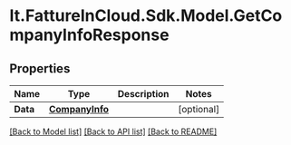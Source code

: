# It.FattureInCloud.Sdk.Model.GetCompanyInfoResponse

## Properties

Name | Type | Description | Notes
------------ | ------------- | ------------- | -------------
**Data** | [**CompanyInfo**](CompanyInfo.md) |  | [optional] 

[[Back to Model list]](../../README.md#documentation-for-models) [[Back to API list]](../../README.md#documentation-for-api-endpoints) [[Back to README]](../../README.md)

